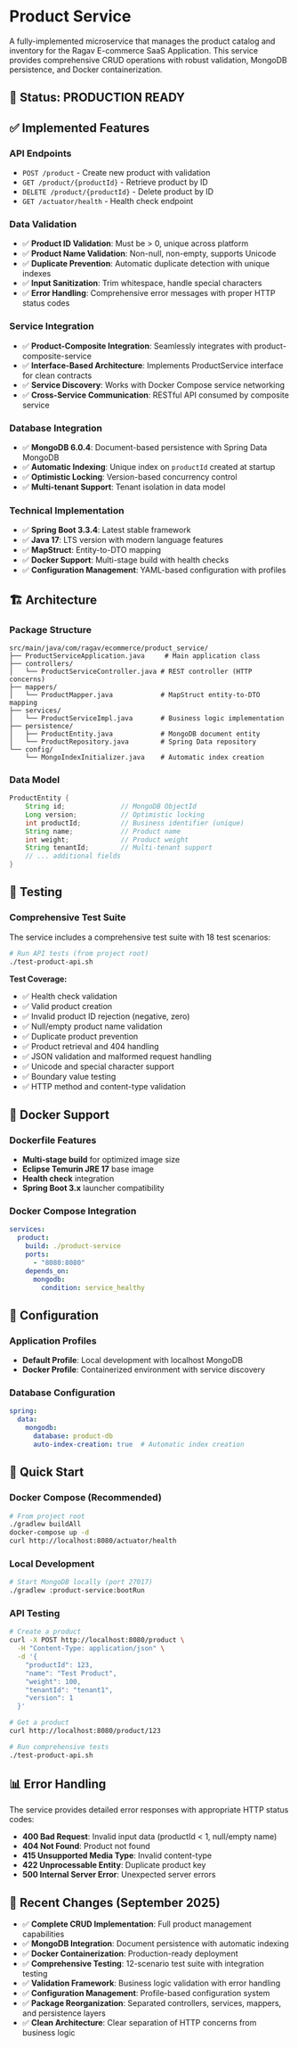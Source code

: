 # Product Service

A fully-implemented microservice that manages the product catalog and inventory for the Ragav E-commerce SaaS Application. This service provides comprehensive CRUD operations with robust validation, MongoDB persistence, and Docker containerization.

## 🚀 **Status: PRODUCTION READY**

## ✅ **Implemented Features**

### **API Endpoints**
- `POST /product` - Create new product with validation
- `GET /product/{productId}` - Retrieve product by ID
- `DELETE /product/{productId}` - Delete product by ID
- `GET /actuator/health` - Health check endpoint

### **Data Validation**
- ✅ **Product ID Validation**: Must be > 0, unique across platform
- ✅ **Product Name Validation**: Non-null, non-empty, supports Unicode
- ✅ **Duplicate Prevention**: Automatic duplicate detection with unique indexes
- ✅ **Input Sanitization**: Trim whitespace, handle special characters
- ✅ **Error Handling**: Comprehensive error messages with proper HTTP status codes

### **Service Integration**
- ✅ **Product-Composite Integration**: Seamlessly integrates with product-composite-service
- ✅ **Interface-Based Architecture**: Implements ProductService interface for clean contracts
- ✅ **Service Discovery**: Works with Docker Compose service networking
- ✅ **Cross-Service Communication**: RESTful API consumed by composite service

### **Database Integration**
- ✅ **MongoDB 6.0.4**: Document-based persistence with Spring Data MongoDB
- ✅ **Automatic Indexing**: Unique index on `productId` created at startup
- ✅ **Optimistic Locking**: Version-based concurrency control
- ✅ **Multi-tenant Support**: Tenant isolation in data model

### **Technical Implementation**
- ✅ **Spring Boot 3.3.4**: Latest stable framework
- ✅ **Java 17**: LTS version with modern language features
- ✅ **MapStruct**: Entity-to-DTO mapping
- ✅ **Docker Support**: Multi-stage build with health checks
- ✅ **Configuration Management**: YAML-based configuration with profiles

## 🏗️ **Architecture**

### **Package Structure**
```
src/main/java/com/ragav/ecommerce/product_service/
├── ProductServiceApplication.java     # Main application class
├── controllers/
│   └── ProductServiceController.java # REST controller (HTTP concerns)
├── mappers/
│   └── ProductMapper.java            # MapStruct entity-to-DTO mapping
├── services/
│   └── ProductServiceImpl.java       # Business logic implementation
├── persistence/
│   ├── ProductEntity.java            # MongoDB document entity
│   └── ProductRepository.java        # Spring Data repository
└── config/
    └── MongoIndexInitializer.java    # Automatic index creation
```

### **Data Model**
```java
ProductEntity {
    String id;              // MongoDB ObjectId
    Long version;           // Optimistic locking
    int productId;          // Business identifier (unique)
    String name;            // Product name
    int weight;             // Product weight
    String tenantId;        // Multi-tenant support
    // ... additional fields
}
```

## 🧪 **Testing**

### **Comprehensive Test Suite**
The service includes a comprehensive test suite with 18 test scenarios:

```bash
# Run API tests (from project root)
./test-product-api.sh
```

**Test Coverage:**
- ✅ Health check validation
- ✅ Valid product creation
- ✅ Invalid product ID rejection (negative, zero)
- ✅ Null/empty product name validation
- ✅ Duplicate product prevention
- ✅ Product retrieval and 404 handling
- ✅ JSON validation and malformed request handling
- ✅ Unicode and special character support
- ✅ Boundary value testing
- ✅ HTTP method and content-type validation

## 🐳 **Docker Support**

### **Dockerfile Features**
- **Multi-stage build** for optimized image size
- **Eclipse Temurin JRE 17** base image
- **Health check** integration
- **Spring Boot 3.x** launcher compatibility

### **Docker Compose Integration**
```yaml
services:
  product:
    build: ./product-service
    ports:
      - "8080:8080"
    depends_on:
      mongodb:
        condition: service_healthy
```

## 🔧 **Configuration**

### **Application Profiles**
- **Default Profile**: Local development with localhost MongoDB
- **Docker Profile**: Containerized environment with service discovery

### **Database Configuration**
```yaml
spring:
  data:
    mongodb:
      database: product-db
      auto-index-creation: true  # Automatic index creation
```

## 🚀 **Quick Start**

### **Docker Compose (Recommended)**
```bash
# From project root
./gradlew buildAll
docker-compose up -d
curl http://localhost:8080/actuator/health
```

### **Local Development**
```bash
# Start MongoDB locally (port 27017)
./gradlew :product-service:bootRun
```

### **API Testing**
```bash
# Create a product
curl -X POST http://localhost:8080/product \
  -H "Content-Type: application/json" \
  -d '{
    "productId": 123,
    "name": "Test Product",
    "weight": 100,
    "tenantId": "tenant1",
    "version": 1
  }'

# Get a product
curl http://localhost:8080/product/123

# Run comprehensive tests
./test-product-api.sh
```

## 📊 **Error Handling**

The service provides detailed error responses with appropriate HTTP status codes:

- **400 Bad Request**: Invalid input data (productId < 1, null/empty name)
- **404 Not Found**: Product not found
- **415 Unsupported Media Type**: Invalid content-type
- **422 Unprocessable Entity**: Duplicate product key
- **500 Internal Server Error**: Unexpected server errors

## 🔄 **Recent Changes (September 2025)**
- ✅ **Complete CRUD Implementation**: Full product management capabilities
- ✅ **MongoDB Integration**: Document persistence with automatic indexing
- ✅ **Docker Containerization**: Production-ready deployment
- ✅ **Comprehensive Testing**: 12-scenario test suite with integration testing
- ✅ **Validation Framework**: Business logic validation with error handling
- ✅ **Configuration Management**: Profile-based configuration system
- ✅ **Package Reorganization**: Separated controllers, services, mappers, and persistence layers
- ✅ **Clean Architecture**: Clear separation of HTTP concerns from business logic
